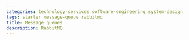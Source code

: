 ```yaml
---
categories: technology-services software-engineering system-design
tags: starter message-queue rabbitmq
title: Message queues
description: RabbitMQ
---
```


